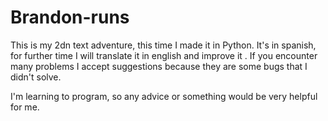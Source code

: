 # Brandon-runs
This is my 2dn text adventure, this time I made it in Python.
It's in spanish, for further time I will translate it in english and improve it .
If you encounter many problems I accept suggestions because they are some bugs that I didn't solve.

I'm learning to program, so any advice or something would be very helpful for me.
